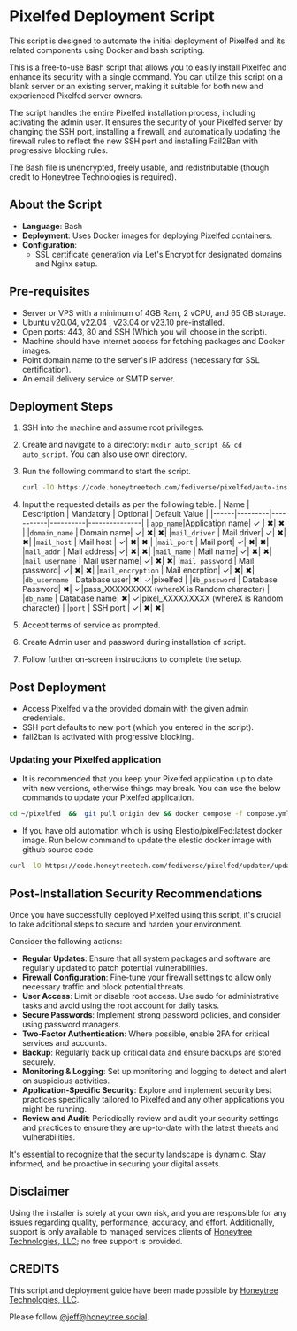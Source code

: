 # Pixelfed Deployment Script

This script is designed to automate the initial deployment of Pixelfed and its related components using Docker and bash scripting.

This is a free-to-use Bash script that allows you to easily install Pixelfed and enhance its security with a single command. You can utilize this script on a blank server or an existing server, making it suitable for both new and experienced Pixelfed server owners.

The script handles the entire Pixelfed installation process, including activating the admin user. It ensures the security of your Pixelfed server by changing the SSH port, installing a firewall, and automatically updating the firewall rules to reflect the new SSH port and installing Fail2Ban with progressive blocking rules.

The Bash file is unencrypted, freely usable, and redistributable (though credit to Honeytree Technologies is required).



## About the Script

- **Language**: Bash
- **Deployment**: Uses Docker images for deploying Pixelfed containers.
- **Configuration**:
  - SSL certificate generation via Let's Encrypt for designated domains and Nginx setup.

## Pre-requisites

- Server or VPS with a minimum of 4GB Ram, 2 vCPU, and 65 GB storage.
- Ubuntu v20.04, v22.04 , v23.04 or v23.10 pre-installed.
- Open ports:  443, 80 and SSH (Which you will choose in the script).
- Machine should have internet access for fetching packages and Docker images.
- Point domain name to the server's IP address (necessary for SSL certification).
- An email delivery service or SMTP server.

## Deployment Steps

1. SSH into the machine and assume root privileges.
2. Create and navigate to a directory: `mkdir auto_script && cd auto_script`.
    You can also use own directory.
3. Run the following command to start the script.
    ```bash
    curl -lO https://code.honeytreetech.com/fediverse/pixelfed/auto-installer/pixelfed_auto_script.sh && sudo chmod +x pixelfed_auto_script.sh && ./pixelfed_auto_script.sh
    ```
4. Input the requested details as per the following table.
    | Name | Description | Mandatory | Optional | Default Value | 
    |------|---------|-----------|----------|---------------|
    | `app_name`|Application name| &checkmark; | &#10006;| &#10006; | 
    |`domain_name` | Domain name| &checkmark;| &#10006;| &#10006;|
    |`mail_driver` | Mail driver| &checkmark;| &#10006;| &#10006;|
    |`mail_host` | Mail host | &checkmark;|  &#10006;| &#10006; | 
    |`mail_port` | Mail port| &checkmark;| &#10006;| &#10006;|
    |`mail_addr` | Mail address| &checkmark;| &#10006;| &#10006;|
    |`mail_name` | Mail name| &checkmark;| &#10006;| &#10006;|
    |`mail_username` | Mail user name| &checkmark;| &#10006;| &#10006;|
    |`mail_password` | Mail password| &checkmark;| &#10006;| &#10006;|
    |`mail_encryption` | Mail encrption| &checkmark;| &#10006;| &#10006;|
    |`db_username` | Database user| &#10006;| &checkmark;|pixelfed |
    |`db_password` | Database Password| &#10006;| &checkmark;|pass_XXXXXXXXX (whereX is Random character) |
    |`db_name` | Database name| &#10006;| &checkmark;|pixel_XXXXXXXXX (whereX is Random character) |
    |`port` | SSH port | &checkmark;| &#10006;| &#10006;|

                                
5. Accept terms of service as prompted.
6. Create Admin user and password during installation of script.
7. Follow further on-screen instructions to complete the setup.

## Post Deployment

- Access Pixelfed via the provided domain with the given admin credentials.
- SSH port defaults to new port (which you entered in the script).
- fail2ban is activated with progressive blocking.

### Updating your Pixelfed application

- It is recommended that you keep your Pixelfed application up to date with new versions, otherwise things may break. You can use the below commands to update your Pixelfed application.

```bash
cd ~/pixelfed  &&  git pull origin dev && docker compose -f compose.yml up -d --build
```
- If you have old automation which is using Elestio/pixelFed:latest docker image. Run below command to update the elestio docker image with github source code
```bash
curl -lO https://code.honeytreetech.com/fediverse/pixelfed/updater/updater.sh && sudo chmod +x updater.sh && ./updater.sh
 ```

## Post-Installation Security Recommendations

Once you have successfully deployed Pixelfed using this script, it's crucial to take additional steps to secure and harden your environment. 

Consider the following actions:

- **Regular Updates**: Ensure that all system packages and software are regularly updated to patch potential vulnerabilities.
- **Firewall Configuration**: Fine-tune your firewall settings to allow only necessary traffic and block potential threats.
- **User Access**: Limit or disable root access. Use sudo for administrative tasks and avoid using the root account for daily tasks.
- **Secure Passwords**: Implement strong password policies, and consider using password managers.
- **Two-Factor Authentication**: Where possible, enable 2FA for critical services and accounts.
- **Backup**: Regularly back up critical data and ensure backups are stored securely.
- **Monitoring & Logging**: Set up monitoring and logging to detect and alert on suspicious activities.
- **Application-Specific Security**: Explore and implement security best practices specifically tailored to Pixelfed and any other applications you might be running.
- **Review and Audit**: Periodically review and audit your security settings and practices to ensure they are up-to-date with the latest threats and vulnerabilities.

It's essential to recognize that the security landscape is dynamic. Stay informed, and be proactive in securing your digital assets.


## Disclaimer
Using the installer is solely at your own risk, and you are responsible for any issues regarding quality, performance, accuracy, and effort. Additionally, support is only available to managed services clients of [Honeytree Technologies, LLC](https://honeytreetech.com); no free support is provided.

## CREDITS

This script and deployment guide have been made possible by [Honeytree Technologies, LLC](https://honeytreetech.com).

Please follow [@jeff@honeytree.social](https://honeytree.social/@jeff).
